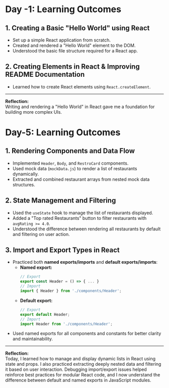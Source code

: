 # Day -1: Learning Outcomes

## 1. Creating a Basic "Hello World" using React
- Set up a simple React application from scratch.
- Created and rendered a "Hello World" element to the DOM.
- Understood the basic file structure required for a React app.

## 2. Creating Elements in React & Improving README Documentation
- Learned how to create React elements using `React.createElement`.


---
**Reflection:**  
Writing and rendering a "Hello World" in React gave me a foundation for building more complex UIs. 


# Day-5: Learning Outcomes

## 1. Rendering Components and Data Flow
- Implemented `Header`, `Body`, and `RestroCard` components.
- Used mock data (`mockData.js`) to render a list of restaurants dynamically.
- Extracted and combined restaurant arrays from nested mock data structures.

## 2. State Management and Filtering
- Used the `useState` hook to manage the list of restaurants displayed.
- Added a "Top rated Restaurants" button to filter restaurants with `avgRating >= 4.0`.
- Understood the difference between rendering all restaurants by default and filtering on user action.

## 3. Import and Export Types in React
- Practiced both **named exports/imports** and **default exports/imports**:
  - **Named export:**  
    ```js
    // Export
    export const Header = () => { ... }
    // Import
    import { Header } from './components/Header';
    ```
  - **Default export:**  
    ```js
    // Export
    export default Header;
    // Import
    import Header from './components/Header';
    ```
- Used named exports for all components and constants for better clarity and maintainability.

---

**Reflection:**  
Today, I learned how to manage and display dynamic lists in React using state and props. I also practiced extracting deeply nested data and filtering it based on user interaction. Debugging import/export issues helped reinforce best practices for modular React code, and I now understand the difference between default and named exports in JavaScript modules.

